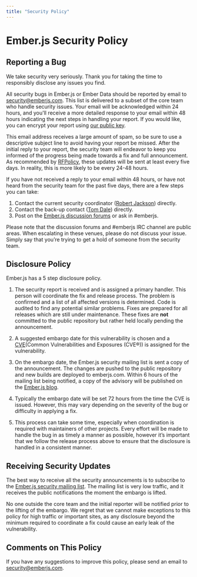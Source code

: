 ```yaml
---
title: "Security Policy"
---
```


# Ember.js Security Policy

## Reporting a Bug

We take security very seriously. Thank you for taking the time to
responsibly disclose any issues you find.

All security bugs in Ember.js or Ember
Data should be reported by email to
[security@emberjs.com](mailto:security@emberjs.com). This list is
delivered to a subset of the core team who handle security issues. Your
email will be acknowledged within 24 hours, and you'll receive a more
detailed response to your email within 48 hours indicating the next
steps in handling your report. If you would like, you can encrypt your
report using [our public key](/security/public-key.txt).

This email address receives a large amount of spam, so be sure to use a
descriptive subject line to avoid having your report be missed.  After
the initial reply to your report, the security team will endeavor to
keep you informed of the progress being made towards a fix and full
announcement. As recommended by
[RFPolicy](http://www.wiretrip.net/p/rfpolicy.html), these updates will
be sent at least every five days. In reality, this is more likely to be
every 24-48 hours.

If you have not received a reply to your email within 48 hours, or have
not heard from the security team for the past five days, there are a few
steps you can take:

1. Contact the current security coordinator ([Robert Jackson](mailto:ember-security@rwjblue.com))
   directly.
2. Contact the back-up contact ([Tom Dale](mailto:tom@tomdale.net)) directly.
3. Post on the [Ember.js discussion forums](http://discuss.emberjs.com/)
   or ask in #emberjs.

Please note that the discussion forums and #emberjs IRC channel are public
areas. When escalating in these venues, please do not discuss your
issue. Simply say that you’re trying to get a hold of someone from the
security team.

## Disclosure Policy

Ember.js has a 5 step disclosure policy.

1. The security report is received and is assigned a primary handler.
   This person will coordinate the fix and release process.  The problem
   is confirmed and a list of all affected versions is determined. Code is
   audited to find any potential similar problems.  Fixes are prepared for
   all releases which are still under maintenance.  These fixes are **not**
   committed to the public repository but rather held locally pending the
   announcement.

2. A suggested embargo date for this vulnerability is chosen and a [CVE](http://cve.mitre.org/)(Common Vulnerabilities and  Exposures (CVE®)) is assigned for the vulnerability.

3. On the embargo date, the Ember.js security mailing list is sent a copy of
   the announcement. The changes are pushed to the public repository and
   new builds are deployed to emberjs.com. Within 6 hours of the
   mailing list being notified, a copy of the advisory will be published on
   the [Ember.js blog](/blog).

4. Typically the embargo date will be set 72 hours from the time the CVE
   is issued. However, this may vary depending on the severity of
   the bug or difficulty in applying a fix.

5. This process can take some time, especially when coordination is
   required with maintainers of other projects. Every effort will be
   made to handle the bug in as timely a manner as possible, however it’s
   important that we follow the release process above to ensure that the
   disclosure is handled in a consistent manner.

## Receiving Security Updates

The best way to receive all the security announcements is to subscribe
to the [Ember.js security mailing list](https://groups.google.com/forum/#!forum/ember-security). The mailing list is very low
traffic, and it receives the public notifications the moment the embargo
is lifted.

No one outside the core team and the initial reporter will be
notified prior to the lifting of the embargo. We regret that we cannot
make exceptions to this policy for high traffic or important sites, as
any disclosure beyond the minimum required to coordinate a fix could
cause an early leak of the vulnerability.

## Comments on This Policy

If you have any suggestions to improve this policy, please send an email
to security@emberjs.com.

